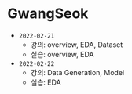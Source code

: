 # GwangSeok

* `2022-02-21`
  * 강의: overview, EDA, Dataset
  * 실습: overview, EDA
* `2022-02-22`
  * 강의: Data Generation, Model
  * 실습: EDA